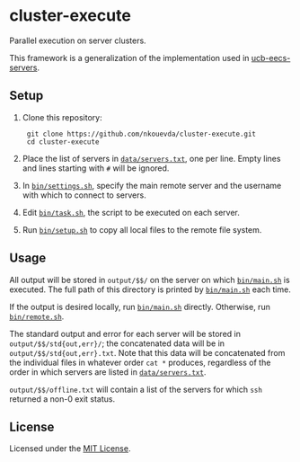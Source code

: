 # cluster-execute

Parallel execution on server clusters.

This framework is a generalization of the implementation used in
[ucb-eecs-servers](https://github.com/nkouevda/ucb-eecs-servers).

## Setup

1. Clone this repository:

        git clone https://github.com/nkouevda/cluster-execute.git
        cd cluster-execute

2. Place the list of servers in [`data/servers.txt`](data/servers.txt), one per
   line. Empty lines and lines starting with `#` will be ignored.

3. In [`bin/settings.sh`](bin/settings.sh), specify the main remote server and
   the username with which to connect to servers.

4. Edit [`bin/task.sh`](bin/task.sh), the script to be executed on each server.

5. Run [`bin/setup.sh`](bin/setup.sh) to copy all local files to the remote file
   system.

## Usage

All output will be stored in `output/$$/` on the server on which
[`bin/main.sh`](bin/main.sh) is executed. The full path of this directory is
printed by [`bin/main.sh`](bin/main.sh) each time.

If the output is desired locally, run [`bin/main.sh`](bin/main.sh) directly.
Otherwise, run [`bin/remote.sh`](bin/remote.sh).

The standard output and error for each server will be stored in
`output/$$/std{out,err}/`; the concatenated data will be in
`output/$$/std{out,err}.txt`. Note that this data will be concatenated from the
individual files in whatever order `cat *` produces, regardless of the order in
which servers are listed in [`data/servers.txt`](data/servers.txt).

`output/$$/offline.txt` will contain a list of the servers for which `ssh`
returned a non-0 exit status.

## License

Licensed under the [MIT License](http://www.opensource.org/licenses/MIT).
